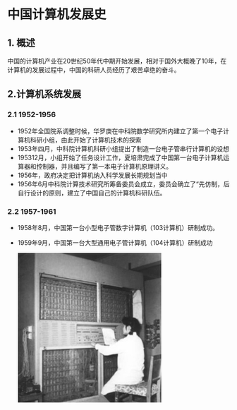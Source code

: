 

# 中国计算机发展史

## 1. 概述

中国的计算机产业在20世纪50年代中期开始发展，相对于国外大概晚了10年，在计算机的发展过程中，中国的科研人员经历了艰苦卓绝的奋斗。

## 2.计算机系统发展

### 2.1  1952-1956

- 1952年全国院系调整时候，华罗庚在中科院数学研究所内建立了第一个电子计算机科研小组，由此开始了计算机技术的探索
- 1953年四月，中科院计算机科研小组提出了制造一台电子管串行计算机的设想
- 195312月，小组开始了任务设计工作，夏培肃完成了中国第一台电子计算机运算器和控制器，并且编写了第一本电子计算机原理讲义。
- 1956年，政府决定把计算机纳入科学发展长期规划当中
- 1956年6月中科院计算技术研究所筹备委员会成立，委员会确立了“先仿制，后自行设计的原则，建立了中国自己的计算机科研队伍。

### 2.2  1957-1961

- 1958年8月，中国第一台小型电子管数字计算机（103计算机）研制成功。

- 1959年9月，中国第一台大型通用电子管计算机（104计算机）研制成功

  ![1605495762892](https://github.com/zhangming-cloud/ming.github.com/blob/gh-pages/%E8%AE%A1%E7%AE%97%E6%9C%BA%E5%8F%91%E5%B1%95%E5%8F%B2.assets/1605495762892.png)

  

  

  

